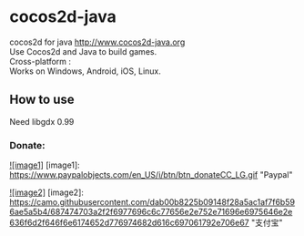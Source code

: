 cocos2d-java
============

cocos2d for java http://www.cocos2d-java.org<br />
Use Cocos2d and Java to build games.<br />
Cross-platform :<br />
Works on Windows, Android, iOS, Linux.<br />
## How to use
Need libgdx 0.99
### Donate:<br />
[![image1]](https://www.paypal.com/cgi-bin/webscr?cmd=_donations&business=yk%2elord%40gmail%2ecom&lc=US&item_name=Cocos2d%2djava&no_note=0&currency_code=USD&bn=PP%2dDonationsBF%3abtn_donateCC_LG%2egif%3aNonHostedGuest)
[image1]: https://www.paypalobjects.com/en_US/i/btn/btn_donateCC_LG.gif "Paypal"

[![image2]](http://me.alipay.com/cocos2djava/)
[image2]: https://camo.githubusercontent.com/dab00b8225b09148f28a5ac1af7f6b596ae5a5b4/687474703a2f2f6977696c6c77656e2e752e71696e6975646e2e636f6d2f646f6e6174652d776974682d616c697061792e706e67 "支付宝"
